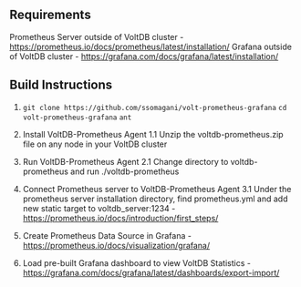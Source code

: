 ## Requirements
Prometheus Server outside of VoltDB cluster - https://prometheus.io/docs/prometheus/latest/installation/
Grafana outside of VoltDB cluster - https://grafana.com/docs/grafana/latest/installation/

## Build Instructions
1. `git clone https://github.com/ssomagani/volt-prometheus-grafana`
`cd volt-prometheus-grafana`
`ant`

1. Install VoltDB-Prometheus Agent
1.1 Unzip the voltdb-prometheus.zip file on any node in your VoltDB cluster

2. Run VoltDB-Prometheus Agent
2.1 Change directory to voltdb-prometheus and run ./voltdb-prometheus

3. Connect Prometheus server to VoltDB-Prometheus Agent
3.1 Under the prometheus server installation directory, find prometheus.yml and add new static target to voltdb_server:1234 - https://prometheus.io/docs/introduction/first_steps/

4. Create Prometheus Data Source in Grafana - https://prometheus.io/docs/visualization/grafana/

5. Load pre-built Grafana dashboard to view VoltDB Statistics - https://grafana.com/docs/grafana/latest/dashboards/export-import/
